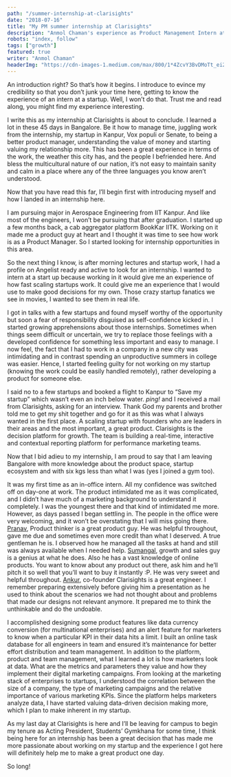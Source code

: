 ```yaml
---
path: "/summer-internship-at-clarisights"
date: "2018-07-16"
title: "My PM summer internship at Clarisights"
description: "Anmol Chaman's experience as Product Management Intern at Clarisights"
robots: "index, follow"
tags: ["growth"]
featured: true
writer: "Anmol Chaman"
headerImg: "https://cdn-images-1.medium.com/max/800/1*4ZcvY3BvDMoTt_ei2j9YyA.jpeg"
---
```



An introduction right? So that’s how it begins. I introduce to evince my credibility so that you don’t junk your time here, getting to know the experience of an intern at a startup. Well, I won’t do that. Trust me and read along, you might find my experience interesting.

I write this as my internship at Clarisights is about to conclude. I learned a lot in these 45 days in Bangalore. Be it how to manage time, juggling work from the internship, my startup in Kanpur, Vox populi or Senate, to being a better product manager, understanding the value of money and starting valuing my relationship more. This has been a great experience in terms of the work, the weather this city has, and the people I befriended here. And bless the multicultural nature of our nation, it’s not easy to maintain sanity and calm in a place where any of the three languages you know aren’t understood.

Now that you have read this far, I’ll begin first with introducing myself and how I landed in an internship here.

I am pursuing major in Aerospace Engineering from IIT Kanpur. And like most of the engineers, I won’t be pursuing that after graduation. I started up a few months back, a cab aggregator platform BookKar IITK. Working on it made me a product guy at heart and I thought it was time to see how work is as a Product Manager. So I started looking for internship opportunities in this area.

So the next thing I know, is after morning lectures and startup work, I had a profile on Angelist ready and active to look for an internship. I wanted to intern at a start up because working in it would give me an experience of how fast scaling startups work. It could give me an experience that I would use to make good decisions for my own. Those crazy startup fanatics we see in movies, I wanted to see them in real life.

I got in talks with a few startups and found myself worthy of the opportunity but soon a fear of responsibility disguised as self-confidence kicked in. I started growing apprehensions about those internships. Sometimes when things seem difficult or uncertain, we try to replace those feelings with a developed confidence for something less important and easy to manage. I now feel, the fact that I had to work in a company in a new city was intimidating and in contrast spending an unproductive summers in college was easier. Hence, I started feeling guilty for not working on my startup (knowing the work could be easily handled remotely), rather developing a product for someone else.

I said no to a few startups and booked a flight to Kanpur to “Save my startup” which wasn’t even an inch below water. *ping!* and I received a mail from Clarisights, asking for an interview. Thank God my parents and brother told me to get my shit together and go for it as this was what I always wanted in the first place. A scaling startup with founders who are leaders in their areas and the most important, a great product. Clarisights is the decision platform for growth. The team is building a real-time, interactive and contextual reporting platform for performance marketing teams.

Now that I bid adieu to my internship, I am proud to say that I am leaving Bangalore with more knowledge about the product space, startup ecosystem and with six kgs less than what I was (yes I joined a gym too).

It was my first time as an in-office intern. All my confidence was switched off on day-one at work. The product intimidated me as it was complicated, and I didn’t have much of a marketing background to understand it completely. I was the youngest there and that kind of intimidated me more. However, as days passed I began settling in. The people in the office were very welcoming, and it won’t be overstating that I will miss going there. [Pranav](https://www.linkedin.com/in/pranavrevankar/), Product thinker is a great product guy. He was helpful throughout, gave me due and sometimes even more credit than what I deserved. A true gentleman he is. I observed how he managed all the tasks at hand and still was always available when I needed help. [Sumangal](https://www.linkedin.com/in/sumangalv/), growth and sales guy is a genius at what he does. Also he has a vast knowledge of online products. You want to know about any product out there, ask him and he’ll pitch it so well that you’ll want to buy it instantly :P. He was very sweet and helpful throughout. [Ankur](https://www.linkedin.com/in/ankur-gupta-3a24438/), co-founder Clarisights is a great engineer. I remember preparing extensively before giving him a presentation as he used to think about the scenarios we had not thought about and problems that made our designs not relevant anymore. It prepared me to think the unthinkable and do the undoable.

I accomplished designing some product features like data currency conversion (for multinational enterprises) and an alert feature for marketers to know when a particular KPI in their data hits a limit. I built an online task database for all engineers in team and ensured it’s maintenance for better effort distribution and team management. In addition to the platform, product and team management, what I learned a lot is how marketers look at data. What are the metrics and parameters they value and how they implement their digital marketing campaigns. From looking at the marketing stack of enterprises to startups, I understood the correlation between the size of a company, the type of marketing campaigns and the relative importance of various marketing KPIs. Since the platform helps marketers analyze data, I have started valuing data-driven decision making more, which I plan to make inherent in my startup.

As my last day at Clarisights is here and I’ll be leaving for campus to begin my tenure as Acting President, Students’ Gymkhana for some time, I think being here for an internship has been a great decision that has made me more passionate about working on my startup and the experience I got here will definitely help me to make a great product one day.

So long!
